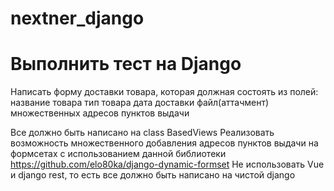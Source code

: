 # nextner_django


# Выполнить тест на Django

Написать форму доставки товара, которая должная состоять из полей:
название товара
тип товара
дата доставки
файл(аттачмент)
множественных адресов пунктов выдачи

Все должно быть написано на class BasedViews
Реализовать возможность множественного добавления адресов пунктов выдачи на формсетах с использованием данной библиотеки https://github.com/elo80ka/django-dynamic-formset
Не использовать Vue и django rest, то есть все должно быть написано на чистой django




